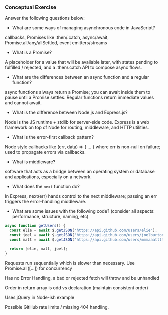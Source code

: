 ### Conceptual Exercise

Answer the following questions below:

- What are some ways of managing asynchronous code in JavaScript?
  
callbacks, Promises like .then/.catch, async/await, Promise.all/any/allSettled, event emitters/streams


- What is a Promise?

A placeholder for a value that will be available later, with states pending to fulfilled / rejected, and a .then/.catch API to compose async flows.

- What are the differences between an async function and a regular function?

async functions always return a Promise; you can await inside them to pause until a Promise settles. Regular functions return immediate values and cannot await.

- What is the difference between Node.js and Express.js?

Node is the JS runtime + stdlib for server-side code. Express is a web framework on top of Node for routing, middleware, and HTTP utilities.

- What is the error-first callback pattern?

Node style callbacks like (err, data) => { ... } where err is non-null on failure; used to propagate errors via callbacks.

- What is middleware?

software that acts as a bridge between an operating system or database and applications, especially on a network.

- What does the `next` function do?

In Express, next(err) hands control to the next middleware; passing an err triggers the error-handling middleware.

- What are some issues with the following code? (consider all aspects: performance, structure, naming, etc)


```js
async function getUsers() {
  const elie = await $.getJSON('https://api.github.com/users/elie');
  const joel = await $.getJSON('https://api.github.com/users/joelburton');
  const matt = await $.getJSON('https://api.github.com/users/mmmaaatttttt');

  return [elie, matt, joel];
}
```
Requests run sequentially which is slower than necessary. Use Promise.all([...]) for concurrency

Has no Error Handling, a bad or rejected fetch will throw and be unhandled

Order in return array is odd vs declaration (maintain consistent order)

Uses jQuery in Node-ish example

Possible GitHub rate limits / missing 404 handling.